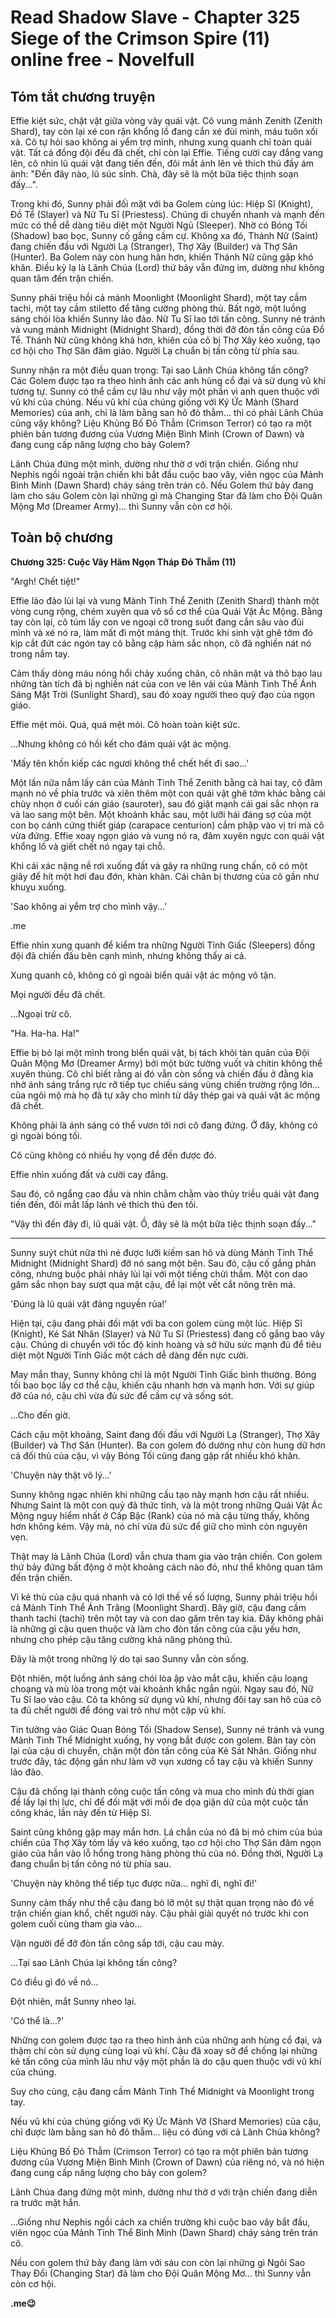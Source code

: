 # Read Shadow Slave - Chapter 325 Siege of the Crimson Spire (11) online free - Novelfull

## Tóm tắt chương truyện

Effie kiệt sức, chật vật giữa vòng vây quái vật. Cô vung mảnh Zenith (Zenith Shard), tay còn lại xé con rận khổng lồ đang cắn xé đùi mình, máu tuôn xối xả. Cô tự hỏi sao không ai yểm trợ mình, nhưng xung quanh chỉ toàn quái vật. Tất cả đồng đội đều đã chết, chỉ còn lại Effie. Tiếng cười cay đắng vang lên, cô nhìn lũ quái vật đang tiến đến, đôi mắt ánh lên vẻ thích thú đầy ám ảnh: "Đến đây nào, lũ súc sinh. Chà, đây sẽ là một bữa tiệc thịnh soạn đấy...".

Trong khi đó, Sunny phải đối mặt với ba Golem cùng lúc: Hiệp Sĩ (Knight), Đồ Tể (Slayer) và Nữ Tu Sĩ (Priestess). Chúng di chuyển nhanh và mạnh đến mức có thể dễ dàng tiêu diệt một Người Ngủ (Sleeper). Nhờ có Bóng Tối (Shadow) bao bọc, Sunny cố gắng cầm cự. Không xa đó, Thánh Nữ (Saint) đang chiến đấu với Người Lạ (Stranger), Thợ Xây (Builder) và Thợ Săn (Hunter). Ba Golem này còn hung hãn hơn, khiến Thánh Nữ cũng gặp khó khăn. Điều kỳ lạ là Lãnh Chúa (Lord) thứ bảy vẫn đứng im, dường như không quan tâm đến trận chiến.

Sunny phải triệu hồi cả mảnh Moonlight (Moonlight Shard), một tay cầm tachi, một tay cầm stiletto để tăng cường phòng thủ. Bất ngờ, một luồng sáng chói lòa khiến Sunny lảo đảo. Nữ Tu Sĩ lao tới tấn công. Sunny né tránh và vung mảnh Midnight (Midnight Shard), đồng thời đỡ đòn tấn công của Đồ Tể. Thánh Nữ cũng không khá hơn, khiên của cô bị Thợ Xây kéo xuống, tạo cơ hội cho Thợ Săn đâm giáo. Người Lạ chuẩn bị tấn công từ phía sau.

Sunny nhận ra một điều quan trọng: Tại sao Lãnh Chúa không tấn công? Các Golem được tạo ra theo hình ảnh các anh hùng cổ đại và sử dụng vũ khí tương tự. Sunny có thể cầm cự lâu như vậy một phần vì anh quen thuộc với vũ khí của chúng. Nếu vũ khí của chúng giống với Ký Ức Mảnh (Shard Memories) của anh, chỉ là làm bằng san hô đỏ thẫm... thì có phải Lãnh Chúa cũng vậy không? Liệu Khủng Bố Đỏ Thẫm (Crimson Terror) có tạo ra một phiên bản tương đương của Vương Miện Bình Minh (Crown of Dawn) và đang cung cấp năng lượng cho bảy Golem?

Lãnh Chúa đứng một mình, dường như thờ ơ với trận chiến. Giống như Nephis ngồi ngoài trận chiến khi bắt đầu cuộc bao vây, viên ngọc của Mảnh Bình Minh (Dawn Shard) cháy sáng trên trán cô. Nếu Golem thứ bảy đang làm cho sáu Golem còn lại những gì mà Changing Star đã làm cho Đội Quân Mộng Mơ (Dreamer Army)... thì Sunny vẫn còn cơ hội.

## Toàn bộ chương

**Chương 325: Cuộc Vây Hãm Ngọn Tháp Đỏ Thẫm (11)**

"Argh! Chết tiệt!"

Effie lảo đảo lùi lại và vung Mảnh Tinh Thể Zenith (Zenith Shard) thành một vòng cung rộng, chém xuyên qua vô số cơ thể của Quái Vật Ác Mộng. Bằng tay còn lại, cô túm lấy con ve ngoại cỡ trong suốt đang cắn sâu vào đùi mình và xé nó ra, làm mất đi một mảng thịt. Trước khi sinh vật ghê tởm đó kịp cắt đứt các ngón tay cô bằng cặp hàm sắc nhọn, cô đã nghiền nát nó trong nắm tay.

Cảm thấy dòng máu nóng hổi chảy xuống chân, cô nhăn mặt và thô bạo lau những tàn tích đã bị nghiền nát của con ve lên vải của Mảnh Tinh Thể Ánh Sáng Mặt Trời (Sunlight Shard), sau đó xoay người theo quỹ đạo của ngọn giáo.

Effie mệt mỏi. Quá, quá mệt mỏi. Cô hoàn toàn kiệt sức.

...Nhưng không có hồi kết cho đám quái vật ác mộng.

'Mấy tên khốn kiếp các ngươi không thể chết hết đi sao...'

Một lần nữa nắm lấy cán của Mảnh Tinh Thể Zenith bằng cả hai tay, cô đâm mạnh nó về phía trước và xiên thêm một con quái vật ghê tởm khác bằng cái chùy nhọn ở cuối cán giáo (sauroter), sau đó giật mạnh cái gai sắc nhọn ra và lao sang một bên. Một khoảnh khắc sau, một lưỡi hái đáng sợ của một con bọ cánh cứng thiết giáp (carapace centurion) cắm phập vào vị trí mà cô vừa đứng. Effie xoay ngọn giáo và vung nó ra, đâm xuyên ngực con quái vật khổng lồ và giết chết nó ngay tại chỗ.

Khi cái xác nặng nề rơi xuống đất và gây ra những rung chấn, cô có một giây để hít một hơi đau đớn, khàn khàn. Cái chân bị thương của cô gần như khuỵu xuống.

'Sao không ai yểm trợ cho mình vậy...'

.me

Effie nhìn xung quanh để kiểm tra những Người Tỉnh Giấc (Sleepers) đồng đội đã chiến đấu bên cạnh mình, nhưng không thấy ai cả.

Xung quanh cô, không có gì ngoài biển quái vật ác mộng vô tận.

Mọi người đều đã chết.

...Ngoại trừ cô.

"Ha. Ha-ha. Ha!"

Effie bị bỏ lại một mình trong biển quái vật, bị tách khỏi tàn quân của Đội Quân Mộng Mơ (Dreamer Army) bởi một bức tường vuốt và chitin không thể xuyên thủng. Cô chỉ biết rằng ai đó vẫn còn sống và chiến đấu ở đằng kia nhờ ánh sáng trắng rực rỡ tiếp tục chiếu sáng vùng chiến trường rộng lớn... của ngôi mộ mà họ đã tự xây cho mình từ dây thép gai và quái vật ác mộng đã chết.

Không phải là ánh sáng có thể vươn tới nơi cô đang đứng. Ở đây, không có gì ngoài bóng tối.

Cô cũng không có nhiều hy vọng để đến được đó.

Effie nhìn xuống đất và cười cay đắng.

Sau đó, cô ngẩng cao đầu và nhìn chằm chằm vào thủy triều quái vật đang tiến đến, đôi mắt lấp lánh vẻ thích thú đen tối.

"Vậy thì đến đây đi, lũ quái vật. Ồ, đây sẽ là một bữa tiệc thịnh soạn đấy..."

***

Sunny suýt chút nữa thì né được lưỡi kiếm san hô và dùng Mảnh Tinh Thể Midnight (Midnight Shard) đỡ nó sang một bên. Sau đó, cậu cố gắng phản công, nhưng buộc phải nhảy lùi lại với một tiếng chửi thầm. Một con dao găm sắc nhọn bay sượt qua mặt cậu, để lại một vết cắt nông trên má.

'Đúng là lũ quái vật đáng nguyền rủa!'

Hiện tại, cậu đang phải đối mặt với ba con golem cùng một lúc. Hiệp Sĩ (Knight), Kẻ Sát Nhân (Slayer) và Nữ Tu Sĩ (Priestess) đang cố gắng bao vây cậu. Chúng di chuyển với tốc độ kinh hoàng và sở hữu sức mạnh đủ để tiêu diệt một Người Tỉnh Giấc một cách dễ dàng đến nực cười.

May mắn thay, Sunny không chỉ là một Người Tỉnh Giấc bình thường. Bóng tối bao bọc lấy cơ thể cậu, khiến cậu nhanh hơn và mạnh hơn. Với sự giúp đỡ của nó, cậu chỉ vừa đủ sức để cầm cự và sống sót.

...Cho đến giờ.

Cách cậu một khoảng, Saint đang đối đầu với Người Lạ (Stranger), Thợ Xây (Builder) và Thợ Săn (Hunter). Ba con golem đó dường như còn hung dữ hơn cả đối thủ của cậu, vì vậy Bóng Tối cũng đang gặp rất nhiều khó khăn.

'Chuyện này thật vô lý...'

Sunny không ngạc nhiên khi những cấu tạo này mạnh hơn cậu rất nhiều. Nhưng Saint là một con quỷ đã thức tỉnh, và là một trong những Quái Vật Ác Mộng nguy hiểm nhất ở Cấp Bậc (Rank) của nó mà cậu từng thấy, không hơn không kém. Vậy mà, nó chỉ vừa đủ sức để giữ cho mình còn nguyên vẹn.

Thật may là Lãnh Chúa (Lord) vẫn chưa tham gia vào trận chiến. Con golem thứ bảy đứng bất động ở một khoảng cách nào đó, như thể không quan tâm đến trận chiến.

Vì kẻ thù của cậu quá nhanh và có lợi thế về số lượng, Sunny phải triệu hồi cả Mảnh Tinh Thể Ánh Trăng (Moonlight Shard). Bây giờ, cậu đang cầm thanh tachi (tachi) trên một tay và con dao găm trên tay kia. Đây không phải là những gì cậu quen thuộc và làm cho đòn tấn công của cậu yếu hơn, nhưng cho phép cậu tăng cường khả năng phòng thủ.

Đây là một trong những lý do tại sao Sunny vẫn còn sống.

Đột nhiên, một luồng ánh sáng chói lòa ập vào mắt cậu, khiến cậu loạng choạng và mù lòa trong một vài khoảnh khắc ngắn ngủi. Ngay sau đó, Nữ Tu Sĩ lao vào cậu. Cô ta không sử dụng vũ khí, nhưng đôi tay san hô của cô ta đủ chết người để đóng vai trò như một cặp vũ khí.

Tin tưởng vào Giác Quan Bóng Tối (Shadow Sense), Sunny né tránh và vung Mảnh Tinh Thể Midnight xuống, hy vọng bắt được con golem. Bàn tay còn lại của cậu di chuyển, chặn một đòn tấn công của Kẻ Sát Nhân. Giống như trước đây, tác động gần như làm vỡ vụn xương cổ tay cậu và khiến Sunny lảo đảo.

Cậu đã chống lại thành công cuộc tấn công và mua cho mình đủ thời gian để lấy lại thị lực, chỉ để đối mặt với mối đe dọa giận dữ của một cuộc tấn công khác, lần này đến từ Hiệp Sĩ.

Saint cũng không gặp may mắn hơn. Lá chắn của nó đã bị mỏ chim của búa chiến của Thợ Xây tóm lấy và kéo xuống, tạo cơ hội cho Thợ Săn đâm ngọn giáo của hắn vào lỗ hổng trong hàng phòng thủ của nó. Đồng thời, Người Lạ đang chuẩn bị tấn công nó từ phía sau.

'Chuyện này không thể tiếp tục được nữa... nghĩ đi, nghĩ đi!'

Sunny cảm thấy như thể cậu đang bỏ lỡ một sự thật quan trọng nào đó về trận chiến gian khổ, chết người này. Cậu phải giải quyết nó trước khi con golem cuối cùng tham gia vào...

Vặn người để đỡ đòn tấn công sắp tới, cậu cau mày.

...Tại sao Lãnh Chúa lại không tấn công?

Có điều gì đó về nó...

Đột nhiên, mắt Sunny nheo lại.

'Có thể là...?'

Những con golem được tạo ra theo hình ảnh của những anh hùng cổ đại, và thậm chí còn sử dụng cùng loại vũ khí. Cậu đã xoay sở để chống lại những kẻ tấn công của mình lâu như vậy một phần là do cậu quen thuộc với vũ khí của chúng.

Suy cho cùng, cậu đang cầm Mảnh Tinh Thể Midnight và Moonlight trong tay.

Nếu vũ khí của chúng giống với Ký Ức Mảnh Vỡ (Shard Memories) của cậu, chỉ được làm bằng san hô đỏ thẫm... liệu có đúng với cả Lãnh Chúa không?

Liệu Khủng Bố Đỏ Thẫm (Crimson Terror) có tạo ra một phiên bản tương đương của Vương Miện Bình Minh (Crown of Dawn) của riêng nó, và nó hiện đang cung cấp năng lượng cho bảy con golem?

Lãnh Chúa đang đứng một mình, dường như thờ ơ với trận chiến đang diễn ra trước mặt hắn.

...Giống như Nephis ngồi cách xa chiến trường khi cuộc bao vây bắt đầu, viên ngọc của Mảnh Tinh Thể Bình Minh (Dawn Shard) cháy sáng trên trán cô.

Nếu con golem thứ bảy đang làm với sáu con còn lại những gì Ngôi Sao Thay Đổi (Changing Star) đã làm cho Đội Quân Mộng Mơ... thì Sunny vẫn còn cơ hội.

**.me😉**